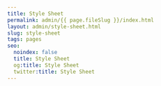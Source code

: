 ```yaml
---
title: Style Sheet
permalink: admin/{{ page.fileSlug }}/index.html
layout: admin/style-sheet.html
slug: style-sheet
tags: pages
seo:
  noindex: false
  title: Style Sheet
  og:title: Style Sheet
  twitter:title: Style Sheet
---
```



